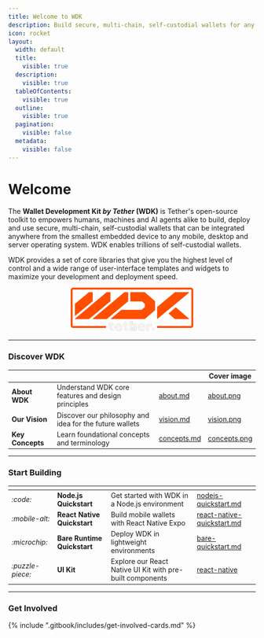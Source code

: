```yaml
---
title: Welcome to WDK
description: Build secure, multi-chain, self-custodial wallets for any device with minimal effort and infinite scalability
icon: rocket
layout:
  width: default
  title:
    visible: true
  description:
    visible: true
  tableOfContents:
    visible: true
  outline:
    visible: true
  pagination:
    visible: false
  metadata:
    visible: false
---
```


# Welcome

The **Wallet Development Kit _by Tether_ (WDK)** is Tether's open-source toolkit to empowers humans, machines and AI agents alike to build, deploy and use secure, multi-chain, self-custodial wallets that can be integrated anywhere from the smallest embedded device to any mobile, desktop and server operating system. WDK enables trillions of self-custodial wallets.

WDK provides a set of core libraries that give you the highest level of control and a wide range of user-interface templates and widgets to maximize your development and deployment speed.

<div align="center" data-full-width="true"><img src="assets/wdk-logo.png" alt="" width="250"></div>

***

### Discover WDK

<table data-view="cards">
	<thead>
		<tr>
			<th></th>
			<th></th>
			<th data-hidden data-card-target data-type="content-ref"></th>
			<th data-hidden data-card-cover data-type="image">Cover image</th>
		</tr>
	</thead>
	<tbody>
		<tr>
			<td>
				<strong>About WDK</strong>
			</td>
			<td>Understand WDK core features and design principles</td>
			<td>
				<a href="overview/about.md">about.md</a>
			</td>
			<td>
				<a href="assets/about.png">about.png</a>
			</td>
		</tr>
		<tr>
			<td>
				<strong>Our Vision</strong>
			</td>
			<td>Discover our philosophy and idea for the future wallets</td>
			<td>
				<a href="overview/vision.md">vision.md</a>
			</td>
			<td>
				<a href="assets/vision.png">vision.png</a>
			</td>
		</tr>
		<tr>
			<td>
				<strong>Key Concepts</strong>
			</td>
			<td>Learn foundational concepts and terminology</td>
			<td>
				<a href="resources/concepts.md">concepts.md</a>
			</td>
			<td>
				<a href="assets/concepts.png">concepts.png</a>
			</td>
		</tr>
	</tbody>
</table>

***

### Start Building

<table data-card-size="large" data-view="cards">
	<thead>
		<tr>
			<th></th>
			<th></th>
			<th></th>
			<th data-hidden data-card-target data-type="content-ref"></th>
		</tr>
	</thead>
	<tbody>
		<tr>
			<td>
				<i class="fa-code">:code:</i>
			</td>
			<td>
				<strong>Node.js Quickstart</strong>
			</td>
			<td>Get started with WDK in a Node.js environment</td>
			<td>
				<a href="./start-building/nodejs-bare-quickstart.md">nodejs-quickstart.md</a>
			</td>
		</tr>
		<tr>
			<td>
				<i class="fa-mobile-alt">:mobile-alt:</i>
			</td>
			<td>
				<strong>React Native Quickstart</strong>
			</td>
			<td>Build mobile wallets with React Native Expo</td>
			<td>
				<a href="./start-building/react-native-quickstart.md">react-native-quickstart.md</a>
			</td>
		</tr>
		<tr>
			<td>
				<i class="fa-microchip">:microchip:</i>
			</td>
			<td>
				<strong>Bare Runtime Quickstart</strong>
			</td>
			<td>Deploy WDK in lightweight environments</td>
			<td>
				<a href="./start-building/nodejs-bare-quickstart.md">bare-quickstart.md</a>
			</td>
		</tr>
		<tr>
			<td>
				<i class="fa-puzzle-piece">:puzzle-piece:</i>
			</td>
			<td>
				<strong>UI Kit</strong>
			</td>
			<td>Explore our React Native UI Kit with pre-built components</td>
			<td>
				<a href="./ui-kits/react-native-ui-kit/">react-native</a>
			</td>
		</tr>
	</tbody>
</table>

***

### Get Involved

{% include ".gitbook/includes/get-involved-cards.md" %}